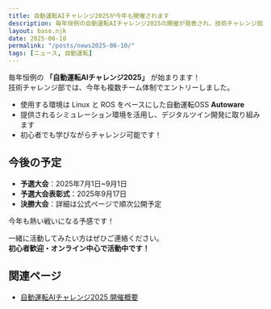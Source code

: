 ```yaml
---
title: 自動運転AIチャレンジ2025が今年も開催されます
description: 毎年恒例の自動運転AIチャレンジ2025の開催が発表され、技術チャレンジ部が複数チームで参加予定の最新情報をお伝えします。
layout: base.njk
date: 2025-06-10
permalink: "/posts/news2025-06-10/"
tags: [ニュース, 自動運転]
---
```


毎年恒例の **「自動運転AIチャレンジ2025」** が始まります！  
技術チャレンジ部では、今年も複数チーム体制でエントリーしました。  

- 使用する環境は Linux と ROS をベースにした自動運転OSS **Autoware**  
- 提供されるシミュレーション環境を活用し、デジタルツイン開発に取り組みます  
- 初心者でも学びながらチャレンジ可能です！

## 今後の予定

- **予選大会**：2025年7月1日~9月1日
- **予選大会表彰式**：2025年9月17日
- **決勝大会**：詳細は公式ページで順次公開予定  

今年も熱い戦いになる予感です！  

一緒に活動してみたい方はぜひご連絡ください。  
**初心者歓迎・オンライン中心で活動中です！**

## 関連ページ

- [自動運転AIチャレンジ2025 開催概要](https://www.jsae.or.jp/jaaic2025/overview/)